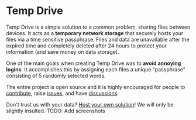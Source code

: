 # Temp Drive

Temp Drive is a simple solution to a common problem, sharing files between devices. It acts as a **temporary network storage** that securely hosts your files via a time sensitive passphrase. Files and data are unavailable after the expired time and completely deleted after 24 hours to protect your information (and save money on data storage).

One of the main goals when creating Temp Drive was to **avoid annoying logins**. It accomplishes this by assigning each files a unique "passphrase" consisting of 5 randomly selected words.

The entire project is open source and it is highly encouraged for people to [contribute](./docs/CONTRIBUTING.md), raise [issues](https://github.com/CurtisHughes/temp-drive/issues), and have [discussions](https://github.com/CurtisHughes/temp-drive/discussions).

Don't trust us with your data? [Host your own solution](./docs/HOSTING.md)! We will only be slightly insulted.
TODO: Add screenshots
